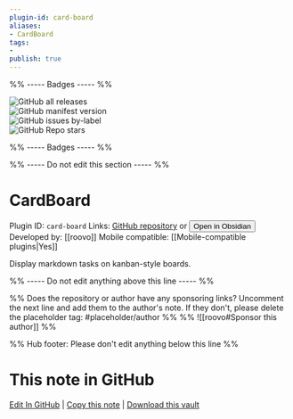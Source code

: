 ```yaml
---
plugin-id: card-board
aliases:
- CardBoard
tags: 
- 
publish: true
---
```


%% ----- Badges ----- %%

![GitHub all releases](https://img.shields.io/github/downloads/roovo/obsidian-card-board/total?color=573E7A&logo=github&style=for-the-badge)   
![GitHub manifest version](https://img.shields.io/github/manifest-json/v/roovo/obsidian-card-board?color=573E7A&logo=github&style=for-the-badge)   
![GitHub issues by-label](https://img.shields.io/github/issues/roovo/obsidian-card-board/help%20wanted?color=573E7A&logo=github&style=for-the-badge)   
![GitHub Repo stars](https://img.shields.io/github/stars/roovo/obsidian-card-board?color=573E7A&logo=github&style=for-the-badge)

%% ----- Badges ----- %%

%% ----- Do not edit this section ----- %%

# CardBoard

Plugin ID: `card-board`
Links: [GitHub repository](https://github.com/roovo/obsidian-card-board) or [<button id=HH>Open in Obsidian</button>](obsidian://goto-plugin?id=card-board)
Developed by: [[roovo]]
Mobile compatible: [[Mobile-compatible plugins|Yes]]

Display markdown tasks on kanban-style boards.

%% ----- Do not edit anything above this line ----- %% 

%% Does the repository or author have any sponsoring links? Uncomment the next line and add them to the author's note. If they don't, please delete the placeholder tag: #placeholder/author %%
%% ![[roovo#Sponsor this author]] %%

%% Hub footer: Please don't edit anything below this line %%

# This note in GitHub

<span class="git-footer">[Edit In GitHub](https://github.dev/obsidian-community/obsidian-hub/blob/main/02%20-%20Community%20Expansions/02.05%20All%20Community%20Expansions/Plugins/card-board.md "git-hub-edit-note") | [Copy this note](https://raw.githubusercontent.com/obsidian-community/obsidian-hub/main/02%20-%20Community%20Expansions/02.05%20All%20Community%20Expansions/Plugins/card-board.md "git-hub-copy-note") | [Download this vault](https://github.com/obsidian-community/obsidian-hub/archive/refs/heads/main.zip "git-hub-download-vault") </span>
